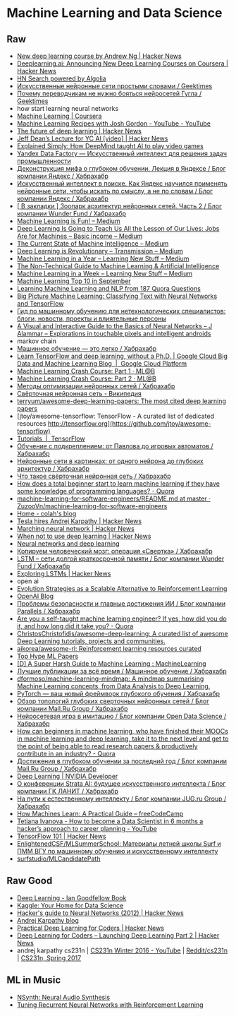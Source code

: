 # Machine Learning and Data Science

## Raw
- [New deep learning course by Andrew Ng | Hacker News](https://news.ycombinator.com/item?id=15002208)
- [Deeplearning.ai: Announcing New Deep Learning Courses on Coursera | Hacker News](https://news.ycombinator.com/item?id=14958779)
- [HN Search powered by Algolia](https://hn.algolia.com/?query=machine%20learning&sort=byPopularity&prefix&page=0&dateRange=all&type=story)
- [Искусственные нейронные сети простыми словами / Geektimes](https://geektimes.ru/post/277088/)
- [Почему переводчикам не нужно бояться нейросетей Гугла / Geektimes](https://geektimes.ru/post/286692/)
- how start learning neural networks
- [Machine Learning | Coursera](https://www.coursera.org/learn/machine-learning)
- [Machine Learning Recipes with Josh Gordon - YouTube - YouTube](https://www.youtube.com/playlist?list=PLOU2XLYxmsIIuiBfYad6rFYQU_jL2ryal)
- [The future of deep learning | Hacker News](https://news.ycombinator.com/item?id=14797364&utm_term=comment)
- [Jeff Dean’s Lecture for YC AI [video] | Hacker News](https://news.ycombinator.com/item?id=14950122)
- [Explained Simply: How DeepMind taught AI to play video games](https://medium.freecodecamp.org/explained-simply-how-deepmind-taught-ai-to-play-video-games-9eb5f38c89ee)
- [Yandex Data Factory — Искусственный интеллект для решения задач промышленности](https://yandexdatafactory.com/ru/)
- [Деконструкция мифа о глубоком обучении. Лекция в Яндексе / Блог компании Яндекс / Хабрахабр](https://habrahabr.ru/company/yandex/blog/315138/)
- [Искусственный интеллект в поиске. Как Яндекс научился применять нейронные сети, чтобы искать по смыслу, а не по словам / Блог компании Яндекс / Хабрахабр](https://habrahabr.ru/company/yandex/blog/314222/)
- [[ В закладки ] Зоопарк архитектур нейронных сетей. Часть 2 / Блог компании Wunder Fund / Хабрахабр](https://habrahabr.ru/company/wunderfund/blog/313906/)
- [Machine Learning is Fun! – Medium](https://medium.com/@ageitgey/machine-learning-is-fun-80ea3ec3c471)
- [Deep Learning Is Going to Teach Us All the Lesson of Our Lives: Jobs Are for Machines – Basic income – Medium](https://medium.com/basic-income/deep-learning-is-going-to-teach-us-all-the-lesson-of-our-lives-jobs-are-for-machines-7c6442e37a49)
- [The Current State of Machine Intelligence – Medium](https://medium.com/@shivon/the-current-state-of-machine-intelligence-f76c20db2fe1)
- [Deep Learning is Revolutionary – Transmission – Medium](https://medium.com/transmission-newsletter/deep-learning-is-revolutionary-d0f3667bafa0)
- [Machine Learning in a Year – Learning New Stuff – Medium](https://medium.com/learning-new-stuff/machine-learning-in-a-year-cdb0b0ebd29c#.pwuo4s21n)
- [The Non-Technical Guide to Machine Learning & Artificial Intelligence](https://machinelearnings.co/a-humans-guide-to-machine-learning-e179f43b67a0)
- [Machine Learning in a Week – Learning New Stuff – Medium](https://medium.com/learning-new-stuff/machine-learning-in-a-week-a0da25d59850)
- [Machine Learning Top 10 in September](https://medium.mybridge.co/machine-learning-top-10-in-september-6838169e9ee7)
- [Learning Machine Learning and NLP from 187 Quora Questions](https://unsupervisedmethods.com/learning-machine-learning-and-nlp-from-185-quora-questions-cebe42e47da8)
- [Big Picture Machine Learning: Classifying Text with Neural Networks and TensorFlow](https://medium.freecodecamp.org/big-picture-machine-learning-classifying-text-with-neural-networks-and-tensorflow-d94036ac2274)
- [Гид по машинному обучению для нетехнологических специалистов: блоги, новости, проекты и влиятельные персоны](https://vc.ru/20156-nontechnical-ml-guide)
- [A Visual and Interactive Guide to the Basics of Neural Networks – J Alammar – Explorations in touchable pixels and intelligent androids](https://jalammar.github.io/visual-interactive-guide-basics-neural-networks/)
- markov chain
- [Машинное обучение — это легко / Хабрахабр](https://habrahabr.ru/post/319288/)
- [Learn TensorFlow and deep learning, without a Ph.D. | Google Cloud Big Data and Machine Learning Blog  |  Google Cloud Platform](https://cloud.google.com/blog/big-data/2017/01/learn-tensorflow-and-deep-learning-without-a-phd)
- [Machine Learning Crash Course: Part 1 · ML@B](https://ml.berkeley.edu/blog/2016/11/06/tutorial-1/)
- [Machine Learning Crash Course: Part 2 · ML@B](https://ml.berkeley.edu/blog/2016/12/24/tutorial-2/)
- [Методы оптимизации нейронных сетей / Хабрахабр](https://habrahabr.ru/post/318970/)
- [Свёрточная нейронная сеть - Википедия](https://ru.wikipedia.org/wiki/Свёрточная_нейронная_сеть)
- [terryum/awesome-deep-learning-papers: The most cited deep learning papers](https://github.com/terryum/awesome-deep-learning-papers)
- [jtoy/awesome-tensorflow: TensorFlow - A curated list of dedicated resources http://tensorflow.org](https://github.com/jtoy/awesome-tensorflow)
- [Tutorials  |  TensorFlow](https://www.tensorflow.org/tutorials/)
- [Обучение с подкреплением: от Павлова до игровых автоматов / Хабрахабр](https://habrahabr.ru/post/322404/)
- [Нейронные сети в картинках: от одного нейрона до глубоких архитектур / Хабрахабр](https://habrahabr.ru/post/322438/)
- [Что такое свёрточная нейронная сеть / Хабрахабр](https://habrahabr.ru/post/309508/)
- [How does a total beginner start to learn machine learning if they have some knowledge of programming languages? - Quora](https://www.quora.com/How-does-a-total-beginner-start-to-learn-machine-learning-if-they-have-some-knowledge-of-programming-languages)
- [machine-learning-for-software-engineers/README.md at master · ZuzooVn/machine-learning-for-software-engineers](https://github.com/ZuzooVn/machine-learning-for-software-engineers/blob/master/README.md)
- [Home - colah's blog](http://colah.github.io/)
- [Tesla hires Andrej Karpathy | Hacker News](https://news.ycombinator.com/item?id=14599668)
- [Marching neural network | Hacker News](https://news.ycombinator.com/item?id=14634092)
- [When not to use deep learning | Hacker News](https://news.ycombinator.com/item?id=14732592)
- [Neural networks and deep learning](http://neuralnetworksanddeeplearning.com/)
- [Копируем человеческий мозг: операция «Свертка» / Хабрахабр](https://habrahabr.ru/post/333772/)
- [LSTM – сети долгой краткосрочной памяти / Блог компании Wunder Fund / Хабрахабр](https://habrahabr.ru/company/wunderfund/blog/331310/)
- [Exploring LSTMs | Hacker News](https://news.ycombinator.com/item?id=14526305)
- open ai
- [Evolution Strategies as a Scalable Alternative to Reinforcement Learning](https://blog.openai.com/evolution-strategies/)
- [OpenAI Blog](https://blog.openai.com/)
- [Проблемы безопасности и главные достижения ИИ / Блог компании Parallels / Хабрахабр](https://habrahabr.ru/company/parallels/blog/331726/)
- [Are you a self-taught machine learning engineer? If yes, how did you do it, and how long did it take you? - Quora](https://www.quora.com/Are-you-a-self-taught-machine-learning-engineer-If-yes-how-did-you-do-it-and-how-long-did-it-take-you)
- [ChristosChristofidis/awesome-deep-learning: A curated list of awesome Deep Learning tutorials, projects and communities.](https://github.com/ChristosChristofidis/awesome-deep-learning)
- [aikorea/awesome-rl: Reinforcement learning resources curated](https://github.com/aikorea/awesome-rl#papers--thesis)
- [Top Hype ML Papers](http://www.arxiv-sanity.com/toptwtr?timefilter=month)
- [[D] A Super Harsh Guide to Machine Learning : MachineLearning](https://www.reddit.com/r/MachineLearning/comments/5z8110/d_a_super_harsh_guide_to_machine_learning/)
- [Лучшие публикации за всё время / Машинное обучение / Хабрахабр](https://habrahabr.ru/hub/machine_learning/best/alltime/)
- [dformoso/machine-learning-mindmap: A mindmap summarising Machine Learning concepts, from Data Analysis to Deep Learning.](https://github.com/dformoso/machine-learning-mindmap)
- [PyTorch — ваш новый фреймворк глубокого обучения / Хабрахабр](https://habrahabr.ru/post/334380/)
- [Обзор топологий глубоких сверточных нейронных сетей / Блог компании Mail.Ru Group / Хабрахабр](https://habrahabr.ru/company/mailru/blog/311706/)
- [Нейросетевая игра в имитацию / Блог компании Open Data Science / Хабрахабр](https://habrahabr.ru/company/ods/blog/322514/)
- [How can beginners in machine learning, who have finished their MOOCs in machine learning and deep learning, take it to the next level and get to the point of being able to read research papers & productively contribute in an industry? - Quora](https://www.quora.com/How-can-beginners-in-machine-learning-who-have-finished-their-MOOCs-in-machine-learning-and-deep-learning-take-it-to-the-next-level-and-get-to-the-point-of-being-able-to-read-research-papers-productively-contribute-in-an-industry)
- [Достижения в глубоком обучении за последний год / Блог компании Mail.Ru Group / Хабрахабр](https://habrahabr.ru/company/mailru/blog/338248/)
- [Deep Learning | NVIDIA Developer](https://developer.nvidia.com/deep-learning)
- [О конференции Strata AI: будущее искусственного интеллекта / Блог компании ГК ЛАНИТ / Хабрахабр](https://habrahabr.ru/company/lanit/blog/339874/)
- [На пути к естественному интеллекту / Блог компании JUG.ru Group / Хабрахабр](https://habrahabr.ru/company/jugru/blog/339806/)
- [How Machines Learn: A Practical Guide – freeCodeCamp](https://medium.freecodecamp.org/how-machines-learn-a-practical-guide-203aae23cafb)
- [Tetiana Ivanova - How to become a Data Scientist in 6 months a hacker’s approach to career planning - YouTube](https://www.youtube.com/watch?v=rIofV14c0tc)
- [TensorFlow 101 | Hacker News](https://news.ycombinator.com/item?id=15525072)
- [EnlightenedCSF/MLSummerSchool: Материалы летней школы Surf и ПММ ВГУ по машинному обучению и искусственному интеллекту](https://github.com/EnlightenedCSF/MLSummerSchool)
- [surfstudio/MLCandidatePath](https://github.com/surfstudio/MLCandidatePath)

## Raw Good
- [Deep Learning - Ian Goodfellow Book](http://www.deeplearningbook.org/)
- [Kaggle: Your Home for Data Science](https://www.kaggle.com/)
- [Hacker's guide to Neural Networks (2012) | Hacker News](https://news.ycombinator.com/item?id=14769525)
- [Andrej Karpathy blog](http://karpathy.github.io/)
- [Practical Deep Learning for Coders | Hacker News](https://news.ycombinator.com/item?id=13224588)
- [Deep Learning for Coders – Launching Deep Learning Part 2 | Hacker News](https://news.ycombinator.com/item?id=14887414)
- andrej karpathy cs231n | [CS231n Winter 2016 - YouTube](https://www.youtube.com/playlist?list=PLkt2uSq6rBVctENoVBg1TpCC7OQi31AlC) | [Reddit/cs231n](https://www.reddit.com/r/cs231n/) | [CS231n, Spring 2017](https://www.youtube.com/playlist?list=PLC1qU-LWwrF64f4QKQT-Vg5Wr4qEE1Zxk)


## ML in Music
- [NSynth: Neural Audio Synthesis](https://magenta.tensorflow.org/nsynth)
- [Tuning Recurrent Neural Networks with Reinforcement Learning](https://magenta.tensorflow.org/2016/11/09/tuning-recurrent-networks-with-reinforcement-learning/)
